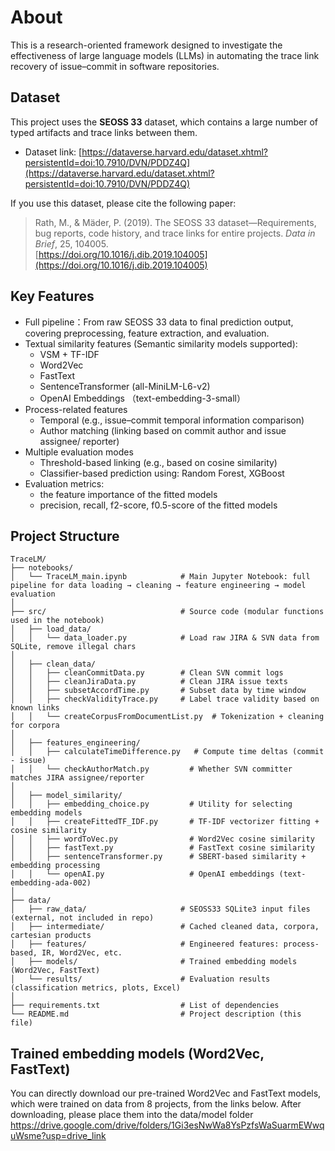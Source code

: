 # About
This is a research-oriented framework designed to investigate the effectiveness of large language models (LLMs) in automating the trace link recovery of issue–commit in software repositories.
## Dataset

This project uses the **SEOSS 33** dataset, which contains a large number of typed artifacts and trace links between them.

- Dataset link: [https://dataverse.harvard.edu/dataset.xhtml?persistentId=doi:10.7910/DVN/PDDZ4Q](https://dataverse.harvard.edu/dataset.xhtml?persistentId=doi:10.7910/DVN/PDDZ4Q)

If you use this dataset, please cite the following paper:

> Rath, M., & Mäder, P. (2019). The SEOSS 33 dataset—Requirements, bug reports, code history, and trace links for entire projects. *Data in Brief*, 25, 104005.  
> [https://doi.org/10.1016/j.dib.2019.104005](https://doi.org/10.1016/j.dib.2019.104005)

## Key Features
- Full pipeline：From raw SEOSS 33 data to final prediction output, covering preprocessing, feature extraction, and evaluation.
- Textual similarity features (Semantic similarity models supported):
  - VSM + TF-IDF 
  - Word2Vec
  - FastText
  - SentenceTransformer (all-MiniLM-L6-v2)
  - OpenAI Embeddings （text-embedding-3-small）
- Process-related features
  - Temporal (e.g., issue–commit temporal information comparison)
  - Author matching (linking based on commit author and issue assignee/ reporter)
- Multiple evaluation modes
  - Threshold-based linking (e.g., based on cosine similarity)
  - Classifier-based prediction using: Random Forest, XGBoost
- Evaluation metrics:
  - the feature importance of the fitted models
  - precision, recall, f2-score, f0.5-score of the fitted models  

## Project Structure
```text
TraceLM/
├── notebooks/
│   └── TraceLM_main.ipynb            # Main Jupyter Notebook: full pipeline for data loading → cleaning → feature engineering → model evaluation
│
├── src/                              # Source code (modular functions used in the notebook)
│   ├── load_data/
│   │   └── data_loader.py            # Load raw JIRA & SVN data from SQLite, remove illegal chars
│
│   ├── clean_data/
│   │   ├── cleanCommitData.py        # Clean SVN commit logs
│   │   ├── cleanJiraData.py          # Clean JIRA issue texts
│   │   ├── subsetAccordTime.py       # Subset data by time window
│   │   ├── checkValidityTrace.py     # Label trace validity based on known links
│   │   └── createCorpusFromDocumentList.py  # Tokenization + cleaning for corpora
│
│   ├── features_engineering/
│   │   ├── calculateTimeDifference.py   # Compute time deltas (commit - issue)
│   │   └── checkAuthorMatch.py         # Whether SVN committer matches JIRA assignee/reporter
│
│   ├── model_similarity/
│   │   ├── embedding_choice.py         # Utility for selecting embedding models
│   │   ├── createFittedTF_IDF.py       # TF-IDF vectorizer fitting + cosine similarity
│   │   ├── wordToVec.py                # Word2Vec cosine similarity
│   │   ├── fastText.py                 # FastText cosine similarity
│   │   ├── sentenceTransformer.py      # SBERT-based similarity + embedding processing
│   │   └── openAI.py                   # OpenAI embeddings (text-embedding-ada-002)
│
├── data/
│   ├── raw_data/                     # SEOSS33 SQLite3 input files (external, not included in repo)
│   ├── intermediate/                 # Cached cleaned data, corpora, cartesian products
│   ├── features/                     # Engineered features: process-based, IR, Word2Vec, etc.
│   ├── models/                       # Trained embedding models (Word2Vec, FastText)
│   └── results/                      # Evaluation results (classification metrics, plots, Excel)
│
├── requirements.txt                  # List of dependencies
└── README.md                         # Project description (this file)
```
##  Trained embedding models (Word2Vec, FastText)
You can directly download our pre-trained Word2Vec and FastText models, which were trained on data from 8 projects, from the links below. After downloading, please place them into the data/model folder
https://drive.google.com/drive/folders/1Gi3esNwWa8YsPzfsWaSuarmEWwquWsme?usp=drive_link
